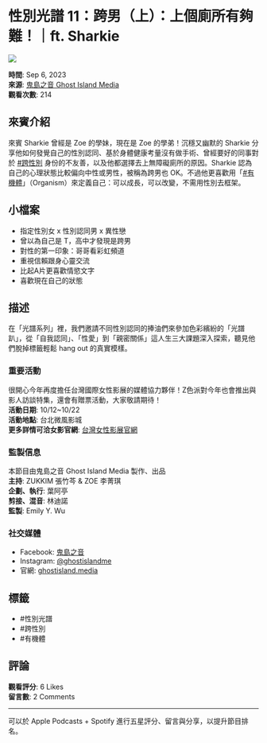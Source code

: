 # 性別光譜 11：跨男（上）：上個廁所有夠難！｜ft. Sharkie

![](https://i.ytimg.com/an/CemefHN8pcR72BKCwSPPzw/featured_channel.jpg?v=5f23d636)

**時間**: Sep 6, 2023  
**來源**: [鬼島之音 Ghost Island Media](https://www.youtube.com/channel/UCCemefHN8pcR72BKCwSPPzw)  
**觀看次數**: 214  

## 來賓介紹
來賓 Sharkie 曾經是 Zoe 的學妹，現在是 Zoe 的學弟！沉穩又幽默的 Sharkie 分享他如何發覺自己的性別認同、基於身體健康考量沒有做手術、曾經要好的同事對於 [#跨性別](https://www.youtube.com/hashtag/%E8%B7%A8%E6%80%A7%E5%88%A5) 身份的不友善，以及他都選擇去上無障礙廁所的原因。Sharkie 認為自己的心理狀態比較偏向中性或男性，被稱為跨男也 OK。不過他更喜歡用「[#有機體](https://www.youtube.com/hashtag/%E6%9C%89%E6%A9%9F%E9%AB%94)」（Organism）來定義自己：可以成長，可以改變，不需用性別去框架。

## 小檔案
- 指定性別女 x 性別認同男 x 異性戀
- 曾以為自己是 T，高中才發現是跨男
- 對性的第一印象：哥哥看彩虹頻道
- 重視信賴跟身心靈交流
- 比起A片更喜歡情慾文字
- 喜歡現在自己的狀態

## 描述
在「光譜系列」裡，我們邀請不同性別認同的捧油們來參加色彩繽紛的「光譜趴」，從「自我認同」、「性愛」到「親密關係」這人生三大課題深入探索，聽見他們脫掉標籤輕鬆 hang out 的真實模樣。

### 重要活動
很開心今年再度擔任台灣國際女性影展的媒體協力夥伴！Z色派對今年也會推出與影人訪談特集，還會有贈票活動，大家敬請期待！  
**活動日期**: 10/12~10/22  
**活動地點**: 台北微風影城  
**更多詳情可洽女影官網**: [台灣女性影展官網](https://www.wmw.org.tw/)

### 監製信息
本節目由鬼島之音 Ghost Island Media 製作、出品  
**主持**: ZUKKIM 張竹芩 & ZOE 李菁琪  
**企劃、執行**: 葉阿亭  
**剪接、混音**: 林迪諾  
**監製**: Emily Y. Wu  

### 社交媒體
- Facebook: [鬼島之音](https://fb.com/ghostislandme/)
- Instagram: [@ghostislandme](https://instagram.com/ghostislandme)
- 官網: [ghostisland.media](https://ghostisland.media/)

## 標籤
- #性別光譜
- #跨性別
- #有機體

## 評論
**觀看評分**: 6 Likes  
**留言數**: 2 Comments

---

可以於 Apple Podcasts + Spotify 進行五星評分、留言與分享，以提升節目排名。